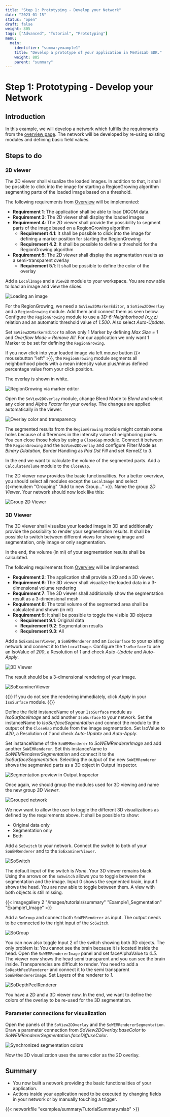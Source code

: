 ```yaml
---
title: "Step 1: Prototyping - Develop your Network"
date: "2023-01-15"
status: "open"
draft: false
weight: 805
tags: ["Advanced", "Tutorial", "Prototyping"]
menu: 
  main:
    identifier: "summaryexample1"
    title: "Develop a prototype of your application in MeVisLab SDK."
    weight: 805
    parent: "summary"
---
```

# Step 1: Prototyping - Develop your Network
## Introduction
In this example, we will develop a network which fulfills the requirements from the [overview page](/tutorials/summary#DevelopNetwork). The network will be developed by re-using existing modules and defining basic field values.

## Steps to do
### 2D viewer
The 2D viewer shall visualize the loaded images. In addition to that, it shall be possible to click into the image for starting a RegionGrowing algorithm segmenting parts of the loaded image based on a threshold.

The following requirements from [Overview](/tutorials/summary#DevelopNetwork) will be implemented:
* **Requirement 1**: The application shall be able to load DICOM data.
* **Requirement 3**: The 2D viewer shall display the loaded images
* **Requirement 4**: The 2D viewer shall provide the possibility to segment parts of the image based on a RegionGrowing algorithm
  * **Requirement 4.1**: It shall be possible to click into the image for defining a marker position for starting the RegionGrowing
  * **Requirement 4.2**: It shall be possible to define a threshold for the RegionGrowing algorithm
* **Requirement 5**: The 2D viewer shall display the segmentation results as a semi-transparent overlay
  * **Requirement 5.1**: It shall be possible to define the color of the overlay

Add a `LocalImage` and a `View2D` module to your workspace. You are now able to load an image and view the slices. 

![Loading an image](/images/tutorials/summary/Example1_1.png "Loading an image")

For the RegionGrowing, we need a `SoView2DMarkerEditor`, a `SoView2DOverlay` and a `RegionGrowing` module. Add them and connect them as seen below. Configure the `RegionGrowing` module to use a *3D-6-Neighborhood (x,y,z)* relation and an automatic threshold value of *1.500*. Also select *Auto-Update*.

Set `SoView2DMarkerEditor` to allow only 1 Marker by defining *Max Size = 1* and *Overflow Mode = Remove All*. For our application we only want 1 Marker to be set for defining the `RegionGrowing`.

If you now click into your loaded image via left mouse button {{< mousebutton "left" >}}, the `RegionGrowing` module segments all neighborhood pixels with a mean intensity value plus/minus defined percentage value from your click position.

The overlay is shown in white.

![RegionGrowing via marker editor](/images/tutorials/summary/Example1_2.png "RegionGrowing via marker editor")

Open the `SoView2DOverlay` module, change Blend Mode to *Blend* and select any color and *Alpha Factor* for your overlay. The changes are applied automatically in the viewer.

![Overlay color and transparency](/images/tutorials/summary/Example1_3.png "Overlay color and transparency")

The segmented results from the `RegionGrowing` module might contain some holes because of differences in the intensity value of neighboring pixels. You can close those holes by using a `CloseGap` module. Connect it between the `RegionGrowing` and the `SoView2DOverlay` and configure Filter Mode as *Binary Dilatation*, Border Handling as *Pad Dst Fill* and set KernelZ to *3*.

In the end we want to calculate the volume of the segmented parts. Add a `CalculateVolume` module to the `CloseGap`.

The 2D viewer now provides the basic functionalities. For a better overview, you should select all modules except the `LocalImage` and select {{<menuitem "Grouping" "Add to new Group..." >}}. Name the group *2D Viewer*. Your network should now look like this:

![Group 2D Viewer](/images/tutorials/summary/Example1_4.png "Group 2D Viewer")

### 3D Viewer
The 3D viewer shall visualize your loaded image in 3D and additionally provide the possibility to render your segmentation results. It shall be possible to switch between different views for showing image and segmentation, only image or only segmentation.

In the end, the volume (in ml) of your segmentation results shall be calculated.

The following requirements from [Overview](/tutorials/summary#DevelopNetwork) will be implemented:
* **Requirement 2**: The application shall provide a 2D and a 3D viewer.
* **Requirement 6**: The 3D viewer shall visualize the loaded data in a 3-dimensional volume rendering
* **Requirement 7**: The 3D viewer shall additionally show the segmentation result as a 3-dimensional mesh
* **Requirement 8**: The total volume of the segmented area shall be calculated and shown (in ml)
* **Requirement 9**: It shall be possible to toggle the visible 3D objects
  * **Requirement 9.1**: Original data
  * **Requirement 9.2**: Segmentation results
  * **Requirement 9.3**: All

Add a `SoExaminerViewer`, a `SoWEMRenderer` and an `IsoSurface` to your existing network and connect it to the `LocalImage`. Configure the `IsoSurface` to use an IsoValue of *200*, a Resolution of *1* and check *Auto-Update* and *Auto-Apply*.

![3D Viewer](/images/tutorials/summary/Example1_5.png "3D Viewer")

The result should be a 3-dimensional rendering of your image.

![SoExaminerViewer](/images/tutorials/summary/Example1_6.png "SoExaminerViewer")

{{<alert class="info" caption="Info">}}
If you do not see the rendering immediately, click *Apply* in your `IsoSurface` module.
{{</alert>}}

Define the field instanceName of your `IsoSurface` module as *IsoSurfaceImage* and add another `IsoSurface` to your network. Set the instanceName to *IsoSurfaceSegmentation* and connect the module to the output of the `CloseGap` module from the image segmentation. Set IsoValue to *420*, a Resolution of *1* and check *Auto-Update* and *Auto-Apply*.

Set instanceName of the `SoWEMRenderer` to *SoWEMRendererImage* and add another `SoWEMRenderer`. Set this instanceName to *SoWEMRendererSegmentation* and connect it to the *IsoSurfaceSegmentation*. Selecting the output of the new `SoWEMRenderer` shows the segmented parts as a 3D object in Output Inspector.

![Segmentation preview in Output Inspector](/images/tutorials/summary/Example1_7.png "Segmentation preview in Output Inspector")

Once again, we should group the modules used for 3D viewing and name the new group *3D Viewer*.

![Grouped network](/images/tutorials/summary/Example1_8.png "Grouped network")

We now want to allow the user to toggle the different 3D visualizations as defined by the requirements above. It shall be possible to show:
* Original data only
* Segmentation only
* Both

Add a `SoSwitch` to your network. Connect the switch to both of your `SoWEMRenderer` and to the `SoExaminerViewer`. 

![SoSwitch](/images/tutorials/summary/Example1_9.png "SoSwitch")

The default input of the switch is *None*. Your 3D viewer remains black. Using the arrows on the `SoSwitch` allows you to toggle between the segmentation and the image. Input 0 shows the segmented brain, input 1 shows the head. You are now able to toggle between them. A view with both objects is still missing.

{{< imagegallery 2 "/images/tutorials/summary" "Example1_Segmentation" "Example1_Image" >}}

Add a `SoGroup` and connect both `SoWEMRenderer` as input. The output needs to be connected to the right input of the `SoSwitch`. 

![SoGroup](/images/tutorials/summary/Example1_10.png "SoGroup")

You can now also toggle Input 2 of the switch showing both 3D objects. The only problem is: You cannot see the brain because it is located inside the head. Open the `SoWEMRendererImage` panel and set faceAlphaValue to *0.5*. The viewer now shows the head semi transparent and you can see the brain inside. Transparencies are difficult to render. You need to add a `SoDepthPeelRenderer` and connect it to the semi transparent `SoWEMRendererImage`. Set Layers of the renderer to *1*.

![SoDepthPeelRenderer](/images/tutorials/summary/Example1_Both.png "SoDepthPeelRenderer")

You have a 2D and a 3D viewer now. In the end, we want to define the colors of the overlay to be re-used for the 3D segmentation.

### Parameter connections for visualization
Open the panels of the `SoView2DOverlay` and the `SoWEMRendererSegmentation`. Draw a parameter connection from *SoView2DOverlay.baseColor* to *SoWEMRendererSegmentation.faceDiffuseColor*.

![Synchronized segmentation colors](/images/tutorials/summary/Example1_11.png "Synchronized segmentation colors")

Now the 3D visualization uses the same color as the 2D overlay.

## Summary
* You now built a network providing the basic functionalities of your application.
* Actions inside your application need to be executed by changing fields in your network or by manually touching a trigger.

{{< networkfile "examples/summary/TutorialSummary.mlab" >}}
